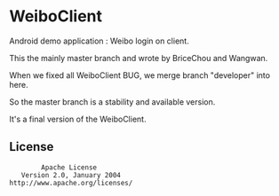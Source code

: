 
# WeiboClient

Android demo application : Weibo login on client.

This the mainly master branch and wrote by BriceChou and Wangwan.

When we fixed all WeiboClient BUG, we merge branch "developer" into here.

So the master branch is a stability and available version.

It's a final version of the WeiboClient.

## License
```
        Apache License
   Version 2.0, January 2004
http://www.apache.org/licenses/
```
